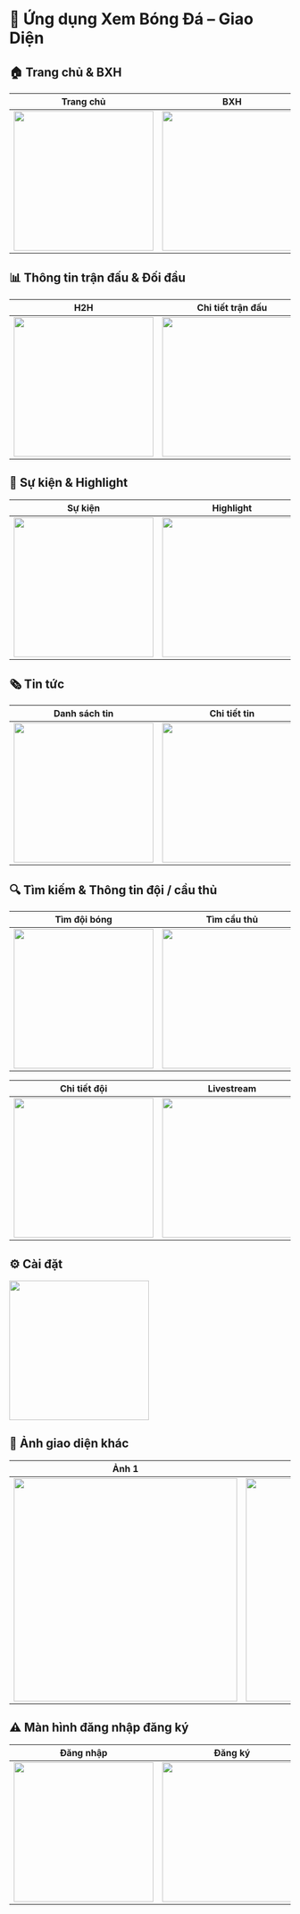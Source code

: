 # 📱 Ứng dụng Xem Bóng Đá – Giao Diện

## 🏠 Trang chủ & BXH
| Trang chủ | BXH | Yêu thích |
|-----------|-----|-----------|
| <img src="https://github.com/user-attachments/assets/f79164db-73ae-48b7-8e21-bdd53fa49a22" width="250"/> | <img src="https://github.com/user-attachments/assets/1c5e0c14-5892-4204-9f70-0435acfd63ec" width="250"/> | <img src="https://github.com/user-attachments/assets/8196ab4a-27c9-47cd-923b-c939163a15dc" width="250"/> |

## 📊 Thông tin trận đấu & Đối đầu
| H2H | Chi tiết trận đấu | Tổng quan |
|-----|-------------------|-----------|
| <img src="https://github.com/user-attachments/assets/7f473139-a2de-45de-90db-ab8d48a7a02c" width="250"/> | <img src="https://github.com/user-attachments/assets/ffc04eff-3da4-4e01-9f9f-3518e171fb5f" width="250"/> | <img src="https://github.com/user-attachments/assets/71cd9d68-8c59-421a-9377-a09efa32182f" width="250"/> |

## 📰 Sự kiện & Highlight
| Sự kiện | Highlight | Chi tiết Highlight |
|---------|-----------|--------------------|
| <img src="https://github.com/user-attachments/assets/98a00fac-639d-41c2-b747-5cf61aa6ff3e" width="250"/> | <img src="https://github.com/user-attachments/assets/c5679f97-83ec-4b07-ac05-9597f133699a" width="250"/> | <img src="https://github.com/user-attachments/assets/69ed1163-0d10-46eb-8d26-1749f5c8b579" width="250"/> |

## 🗞 Tin tức
| Danh sách tin | Chi tiết tin |
|---------------|-------------|
| <img src="https://github.com/user-attachments/assets/0611f02d-824c-453d-99b4-10497f8ded7e" width="250"/> | <img src="https://github.com/user-attachments/assets/6279d8b7-9016-4104-8e7a-21b9bb87d472" width="250"/> |

## 🔍 Tìm kiếm & Thông tin đội / cầu thủ
| Tìm đội bóng | Tìm cầu thủ | Chi tiết cầu thủ |
|--------------|------------|------------------|
| <img src="https://github.com/user-attachments/assets/353b9359-4eaf-429e-b4e0-24fde01fdeb0" width="250"/> | <img src="https://github.com/user-attachments/assets/0c35bdce-a12e-4291-a0fa-930ff285bc28" width="250"/> | <img src="https://github.com/user-attachments/assets/2763c785-17c8-4c01-ab4e-1162a6affa6b" width="250"/> |

| Chi tiết đội | Livestream |
|--------------|------------|
| <img src="https://github.com/user-attachments/assets/f79b23bc-6332-474a-8499-366040e9c92b" width="250"/> | <img src="https://github.com/user-attachments/assets/ce278f3b-6248-4b55-9fee-7f4e2132aac0" width="250"/> |

## ⚙️ Cài đặt
<img src="https://github.com/user-attachments/assets/de2bd62d-e19d-4080-b83c-d2679d1c89cf" width="250"/>

## 📸 Ảnh giao diện khác
| Ảnh 1 | Ảnh 2 |
|-------|-------|
| <img src="https://github.com/user-attachments/assets/f3758e8a-928b-4fef-a266-5d6905b628a4" width="400"/> | <img src="https://github.com/user-attachments/assets/7617be85-3cc4-4b0e-955e-3a037ab13f22" width="400"/> |

## ⚠️ Màn hình đăng nhập đăng ký
| Đăng nhập  | Đăng ký |
|-------------|------------|
| <img src="https://github.com/user-attachments/assets/26e968dd-a7bb-4fb9-82a4-bf0d00aadd45" width="250"/> | <img src="https://github.com/user-attachments/assets/9e12f067-7936-456c-a39c-7b8bb0f1653e" width="250"/> |


















